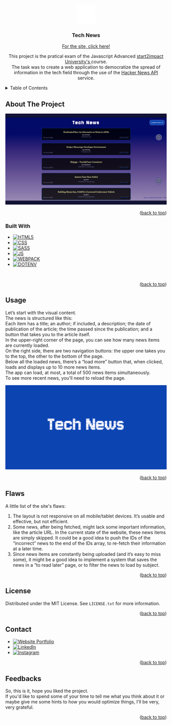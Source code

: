 <!-- Improved compatibility of back to top link: See: https://github.com/othneildrew/Best-README-Template/pull/73 -->

<a name="readme-top"></a>

<!--
*** Thanks for checking out the Best-README-Template. If you have a suggestion
*** that would make this better, please fork the repo and create a pull request
*** or simply open an issue with the tag "enhancement".
*** Don't forget to give the project a star!
*** Thanks again! Now go create something AMAZING! :D
-->

<!-- PROJECT SHIELDS -->
<!--
*** I'm using markdown "reference style" links for readability.
*** Reference links are enclosed in brackets [ ] instead of parentheses ( ).
*** See the bottom of this document for the declaration of the reference variables
*** for contributors-url, forks-url, etc. This is an optional, concise syntax you may use.
*** https://www.markdownguide.org/basic-syntax/#reference-style-links
-->

<!-- PROJECT LOGO -->
<br />
<div align="center">
  <a href="https://github.com/LonneWW/technews">
    <img src="/assets/img/logo.png" alt="Logo" width="60" height="60">
  </a>

<h3 align="center">Tech News</h3>

[For the site, click here!](https://lonneww-technews.netlify.app/)

  <p align="center">
    This project is the pratical exam of the Javascript Advanced <a href="https://www.start2impact.it"> start2impact University's </a> course. </br>
    The task was to create a web application to democratize the spread of information in the tech field through the use of the <a href="https://github.com/HackerNews/API">Hacker News API</a> service.
  </p>
</div>

<!-- TABLE OF CONTENTS -->
<details>
  <summary>Table of Contents</summary>
  <ol>
    <li>
      <a href="#about-the-project">About The Project</a>
      <ul>
        <li><a href="#built-with">Built With</a></li>
      </ul>
    </li>
    <li><a href="#usage">Usage</a></li>
    <li><a href="#flaws">Flaws</a></li>
    <li><a href="#license">License</a></li>
    <li><a href="#contact">Contact</a></li>
    <li><a href="#feedbacks">Feedbacks</a></li>
  </ol>
</details>

<!-- ABOUT THE PROJECT -->

## About The Project

![Website Image](assets/img/preview-image.png)

<p align="right">(<a href="#readme-top">back to top</a>)</p>

### Built With

- [![HTML5][html-badge]][html-url]
- [![CSS][css-badge]][css-url]
- [![SASS][sass-badge]][sass-url]
- [![JS][js-badge]][js-url]
- [![WEBPACK][webpack-badge]][webpack-url]
- [![DOTENV][dotenv-badge]][dotenv-url]

</br>

<p align="right">(<a href="#readme-top">back to top</a>)</p>

<!-- USAGE EXAMPLES -->

## Usage

Let’s start with the visual content. </br>
The news is structured like this: </br>
Each item has a title; an author; if included, a description; the date of publication of the article; the time passed since the publication; and a button that takes you to the article itself. </br>
In the upper-right corner of the page, you can see how many news items are currently loaded.</br>
On the right side, there are two navigation buttons: the upper one takes you to the top, the other to the bottom of the page. </br>
Below all the loaded news, there’s a “load more” button that, when clicked, loads and displays up to 10 more news items. </br>
The app can load, at most, a total of 500 news items simultaneously. </br>
To see more recent news, you’ll need to reload the page.

![Website Preview](assets/img/metatag-image.png)

<p align="right">(<a href="#readme-top">back to top</a>)</p>

<!-- FLAWS -->

## Flaws

A little list of the site's flaws:

1. The layout is not responsive on all mobile/tablet devices. It’s usable and effective, but not efficient.
2. Some news, after being fetched, might lack some important information, like the article URL. In the current state of the website, these news items are simply skipped. It could be a good idea to push the IDs of the “incorrect” news to the end of the IDs array, to re-fetch their information at a later time.
3. Since news items are constantly being uploaded (and it’s easy to miss some), it might be a good idea to implement a system that saves the news in a “to read later” page, or to filter the news to load by subject.

<p align="right">(<a href="#readme-top">back to top</a>)</p>

<!-- LICENSE -->

## License

Distributed under the MIT License. See `LICENSE.txt` for more information.

<p align="right">(<a href="#readme-top">back to top</a>)</p>

<!-- CONTACT -->

## Contact

- [![Website Portfolio][site-badge]][site-url]
- [![LinkedIn][linkedin-shield]][linkedin-url]
- [![Instagram][instagram-shield]][instagram-url]

<p align="right">(<a href="#readme-top">back to top</a>)</p>

<!-- FEEDBACKS -->

## Feedbacks

So, this is it, hope you liked the project. </br>
If you'd like to spend some of your time to tell me what you think about it or maybe give me some hints to how you would optimize things, I'll be very, very grateful.

<p align="right">(<a href="#readme-top">back to top</a>)</p>

[html-badge]: https://img.shields.io/badge/HTML-grey?style=flat&logo=html5&logoColor=%23E34F26
[html-url]: https://html.it
[css-badge]: https://img.shields.io/badge/CSS-grey?style=flat&logo=css3&logoColor=%231572B6
[css-url]: https://www.w3schools.com/css/
[sass-badge]: https://img.shields.io/badge/SASS-grey?style=flat&logo=sass&logoColor=%23CC6699
[sass-url]: https://sass-lang.com
[js-badge]: https://img.shields.io/badge/Javascript-grey?style=flat&logo=javascript&logoColor=%23F7DF1E
[js-url]: https://www.w3schools.com/js/
[webpack-badge]: https://img.shields.io/badge/Webpack-grey?style=flat&logo=webpack&logoColor=%238DD6F9
[webpack-url]: https://webpack.js.org
[dotenv-badge]: https://img.shields.io/badge/Dotenv-grey?style=flat&logo=dotenv&logoColor=%23ECD53F
[dotenv-url]: https://www.npmjs.com/package/dotenv
[site-badge]: https://img.shields.io/badge/Website-grey?style=flat
[site-url]: https://lonneww.github.io/portfolio/
[instagram-shield]: https://img.shields.io/badge/Instagram-grey?style=flat&logo=instagram&logoColor=%23E4405F
[instagram-url]: https://instagram.com/samuelbaz?igshid=MzNlNGNkZWQ4Mg==
[linkedin-shield]: https://img.shields.io/badge/Linkedin-grey?style=flat&logo=linkedin&logoColor=%230A66C2
[linkedin-url]: https://www.linkedin.com/in/samuel-barbieri-100886208/
